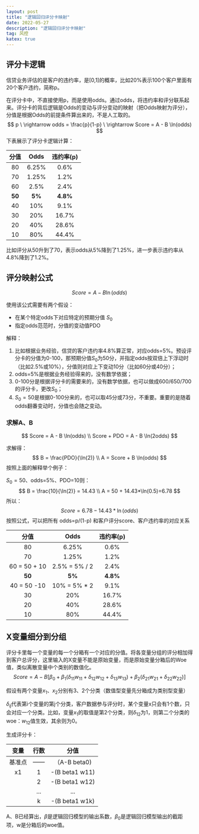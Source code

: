 ```yaml
---
layout: post
title: "逻辑回归评分卡映射"
date: 2022-05-27
description: "逻辑回归评分卡映射"
tag: 风控
katex: true
---
```


## 评分卡逻辑

信贷业务评估的是客户的违约率，是[0,1]的概率，比如20%表示100个客户里面有20个客户违约，简称p。

在评分卡中，不直接使用p，而是使用odds。通过odds，将违约率和评分联系起来。评分卡的背后逻辑是Odds的变动与评分变动的映射（把Odds映射为评分），分值是根据Odds的前提条件算出来的，不是人工取的。
$$
p \ \rightarrow odds = \frac{p}{1-p} \ \rightarrow Score = A - B \ln(odds)
$$
下表展示了评分卡逻辑计算：

|  分值  |  Odds  | 违约率(p) |
| :----: | :----: | :-------: |
|   80   | 6.25%  |   0.6%    |
|   70   | 1.25%  |   1.2%    |
|   60   |  2.5%  |   2.4%    |
| **50** | **5%** | **4.8%**  |
|   40   |  10%   |   9.1%    |
|   30   |  20%   |   16.7%   |
|   20   |  40%   |   28.6%   |
|   10   |  80%   |   44.4%   |

比如评分从50升到了70，表示odds从5%降到了1.25%，进一步表示违约率从4.8%降到了1.2%。

## 评分映射公式

$$
Score = A - B \ln(odds)
$$

使用该公式需要有两个假设：

- 在某个特定odds下对应特定的预期分值 $S_0$
- 指定odds范范时，分值的变动值PDO

解释：

1. 比如根据业务经验，信贷的客户违约率4.8%算正常，对应odds=5%。预设评分卡的分值为0-100，那预期分值$S_0$为50分，并指定odds按双倍上下浮动时（比如2.5%或10%），分值则对应上下变动10分（比如60分或40分）；
2. odds=5%是根据业务经验得来的，没有数学依据；
3. 0-100分是根据评分卡的需要来的，没有数学依据，也可以做成600/650/700的评分卡，更改$S_0$；
4. $S_0=50$是根据0-100分来的，也可以取45分或73分，不重要。重要的是随着odds翻番变动时，分值也会随之变动。

### 求解A、B

$$
Score = A - B \ln(odds)
\\
Score + PDO = A - B \ln(2odds)
$$

求解得：
$$
B = \frac{PDO}{\ln(2)}
\\
A = Score + B \ln(odds)
$$
按照上面的解释举个例子：

$S_0=50$、odds=5%、PDO=10则：
$$
B = \frac{10}{\ln(2)} = 14.43
\\
A = 50 + 14.43*\ln(0.5)=6.78
$$
所以：
$$
Score = 6.78 - 14.43 * \ln(odds)
$$
按照公式，可以把所有 odds=p/(1-p) 和客户评分score、客户违约率的对应关系

|     分值     |     Odds      | 违约率(p) |
| :----------: | :-----------: | :-------: |
|      80      |     6.25%     |   0.6%    |
|      70      |     1.25%     |   1.2%    |
| 60 = 50 + 10 | 2.5% = 5% / 2 |   2.4%    |
|    **50**    |    **5%**     | **4.8%**  |
| 40 = 50 -10  | 10% = 5% * 2  |   9.1%    |
|      30      |      20%      |   16.7%   |
|      20      |      40%      |   28.6%   |
|      10      |      80%      |   44.4%   |

## X变量细分到分组

评分卡里每一个变量的每一个分箱有一个对应的分值。将各变量分组的评分相加得到客户总评分，这里输入的X变量不能是原始变量，而是原始变量分箱后的Woe值，类似离散变量中个类别的数值化。
$$
Score = A - B[\beta_0 + \beta_1(\delta_{11}w_{11} + \delta_{12}w_{12}+\delta_{13}w_{13}) + \beta_2(\delta_{21}w_{21} + \delta_{22}w_{22})]
$$

假设有两个变量$x_1$、$x_2$分别有3、2个分类（数值型变量先分箱成为类别型变量）

$\delta_{ij}$代表第i个变量的第j个分类，客户数据参与评分时，某个变量x只会有1个数，只会对应一个分类。比如，变量$x_1$的取值是第2个分类，则$\delta_{12}$为1，则第二个分类的woe：$w_{12}$值生效，其余则为0。

生成评分卡：

|  变量  | 行数 |      分值      |
| :----: | :--: | :------------: |
| 基准点 |  ——  |  （A-B beta0)  |
|   x1   |  1   | -(B beta1 w11) |
|        |  2   | -(B beta1 w12) |
|        | ...  |      ...       |
|        |  k   | -(B beta1 w1k) |

A、B已经算出，$\beta$是逻辑回归模型的输出系数，$\beta_0$是逻辑回归模型输出的截距项，w是分箱后的woe值。


